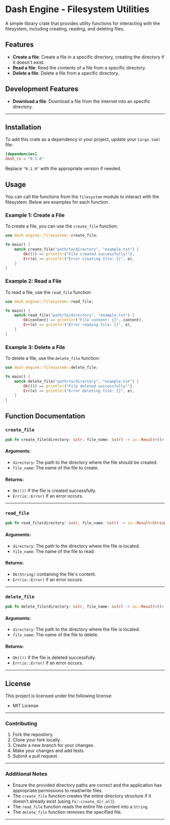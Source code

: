 # Dash Engine - Filesystem Utilities

A simple library crate that provides utility functions for interacting with the filesystem, including creating, reading, and deleting files. 

## Features

- **Create a file**: Create a file in a specific directory, creating the directory if it doesn't exist.
- **Read a file**: Read the contents of a file from a specific directory.
- **Delete a file**: Delete a file from a specific directory.

## Development Features

- **Download a file**: Download a file from the internet into an specific directory.

---

## Installation

To add this crate as a dependency in your project, update your `Cargo.toml` file:

```toml
[dependencies]
dash_rs = "0.1.0"
```

Replace `"0.1.0"` with the appropriate version if needed.

## Usage

You can call the functions from the `filesystem` module to interact with the filesystem. Below are examples for each function.

### Example 1: Create a File

To create a file, you can use the `create_file` function:

```rust
use dash_engine::filesystem::create_file;

fn main() {
    match create_file("path/to/directory", "example.txt") {
        Ok(()) => println!("File created successfully!"),
        Err(e) => println!("Error creating file: {}", e),
    }
}
```

### Example 2: Read a File

To read a file, use the `read_file` function:

```rust
use dash_engine::filesystem::read_file;

fn main() {
    match read_file("path/to/directory", "example.txt") {
        Ok(content) => println!("File content: {}", content),
        Err(e) => println!("Error reading file: {}", e),
    }
}
```

### Example 3: Delete a File

To delete a file, use the `delete_file` function:

```rust
use dash_engine::filesystem::delete_file;

fn main() {
    match delete_file("path/to/directory", "example.txt") {
        Ok(()) => println!("File deleted successfully!"),
        Err(e) => println!("Error deleting file: {}", e),
    }
}
```

## Function Documentation

### `create_file`

```rust
pub fn create_file(directory: &str, file_name: &str) -> io::Result<()>;
```

#### Arguments:
- `directory`: The path to the directory where the file should be created.
- `file_name`: The name of the file to create.

#### Returns:
- `Ok(())` if the file is created successfully.
- `Err(io::Error)` if an error occurs.

---

### `read_file`

```rust
pub fn read_file(directory: &str, file_name: &str) -> io::Result<String>;
```

#### Arguments:
- `directory`: The path to the directory where the file is located.
- `file_name`: The name of the file to read.

#### Returns:
- `Ok(String)` containing the file's content.
- `Err(io::Error)` if an error occurs.

---

### `delete_file`

```rust
pub fn delete_file(directory: &str, file_name: &str) -> io::Result<()>;
```

#### Arguments:
- `directory`: The path to the directory where the file is located.
- `file_name`: The name of the file to delete.

#### Returns:
- `Ok(())` if the file is deleted successfully.
- `Err(io::Error)` if an error occurs.

---

## License

This project is licensed under the following license:

- MIT License

---

### Contributing

1. Fork the repository.
2. Clone your fork locally.
3. Create a new branch for your changes.
4. Make your changes and add tests.
5. Submit a pull request.

---

### Additional Notes

- Ensure the provided directory paths are correct and the application has appropriate permissions to read/write files.
- The `create_file` function creates the entire directory structure if it doesn't already exist (using `fs::create_dir_all`).
- The `read_file` function reads the entire file content into a `String`.
- The `delete_file` function removes the specified file.

---
